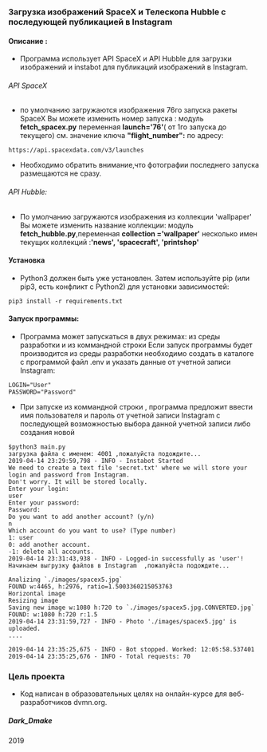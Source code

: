 ### Загрузка изображений SpaceX и Телескопа Hubble с последующей публикацией в Instagram



#### Описание :
* Программа использует API SpaceX  и API Hubble для загрузки изображений и 
instabot для публикаций изображений в Instagram.

######  API SpaceX 

* по умолчанию загружаются изображения 76го запуска ракеты SpaceX 
Вы можете изменить номер запуска :
модуль <b>fetch_spacex.py</b> переменная <b>launch='76'</b>( от 1го запуска до текущего) 
см. значение ключа <b>"flight_number":</b> по адресу:
``` 
https://api.spacexdata.com/v3/launches

```

* Необходимо обратить внимание,что фотографии последнего запуска размещаются не сразу.


###### API Hubble:
* По умолчанию загружаются изображения из коллекции 'wallpaper'
Вы можете изменить название коллекции:
модуль <b>fetch_hubble.py</b>,переменная <b>collection ='wallpaper'</b>
несколько имен текущих коллекций :<b>'news', 'spacecraft', 'printshop' </b>
#### Установка
* Python3 должен быть уже установлен. Затем используйте pip (или pip3, есть конфликт с Python2) для установки зависимостей: 
```
pip3 install -r requirements.txt
```
#### Запуск программы:
* Программа может запускаться в двух режимах: из среды разработки и из коммандной строки
Если запуск программы будет производится из среды разработки необходимо создать
в каталоге с программой файл .env и указать данные от учетной записи Instagram:
```
LOGIN="User" 
PASSWORD="Password"
```
* При запуске из коммандной строки ,
программа предложит ввести имя пользователя и пароль от учетной записи Instagram с последующей возможностью выбора данной учетной записи либо создания новой

```
$python3 main.py
загрузка файла с именем: 4001 ,пожалуйста подождите...
2019-04-14 23:29:59,798 - INFO - Instabot Started
We need to create a text file 'secret.txt' where we will store your login and password from Instagram.
Don't worry. It will be stored locally.
Enter your login: 
user
Enter your password: 
Password: 
Do you want to add another account? (y/n)
n
Which account do you want to use? (Type number)
1: user
0: add another account.
-1: delete all accounts.
2019-04-14 23:31:43,938 - INFO - Logged-in successfully as 'user'!
Начинаем выгрузку файлов в Instagram  ,пожалуйста подождите...

Analizing `./images/spacex5.jpg`
FOUND w:4465, h:2976, ratio=1.5003360215053763
Horizontal image
Resizing image
Saving new image w:1080 h:720 to `./images/spacex5.jpg.CONVERTED.jpg`
FOUND: w:1080 h:720 r:1.5
2019-04-14 23:31:59,727 - INFO - Photo './images/spacex5.jpg' is uploaded.
....

2019-04-14 23:35:25,675 - INFO - Bot stopped. Worked: 12:05:58.537401
2019-04-14 23:35:25,676 - INFO - Total requests: 70

```
### Цель проекта
* Код написан в образовательных целях на онлайн-курсе для веб-разработчиков dvmn.org.


##### Dark_Dmake
2019